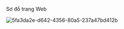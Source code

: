 Sơ đồ trang Web

![5fa3da2e-d642-4356-80a5-237a47bd412b](https://github.com/DaoAnhThien/Web-NT208/assets/117579985/2bae4579-d72c-4da4-9a1b-33697dbb05bb)
